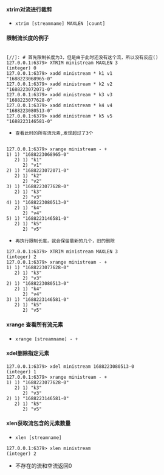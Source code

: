 #### xtrim对流进行裁剪
* `xtrim [streamname] MAXLEN [count]`


#### 限制流长度的例子
```redis

[//]: # 首先限制长度为3，但是由于此时还没有这个流，所以没有反应()
127.0.0.1:6379> XTRIM ministream MAXLEN 3
(integer) 0
127.0.0.1:6379> xadd ministream * k1 v1
"1688223068965-0"
127.0.0.1:6379> xadd ministream * k2 v2
"1688223072071-0"
127.0.0.1:6379> xadd ministream * k3 v3
"1688223077628-0"
127.0.0.1:6379> xadd ministream * k4 v4
"1688223080513-0"
127.0.0.1:6379> xadd ministream * k5 v5
"1688223146581-0"
```

* `查看此时的所有流元素,发现超过了3个`
```redis

127.0.0.1:6379> xrange ministream - +
1) 1) "1688223068965-0"
   2) 1) "k1"
      2) "v1"
2) 1) "1688223072071-0"
   2) 1) "k2"
      2) "v2"
3) 1) "1688223077628-0"
   2) 1) "k3"
      2) "v3"
4) 1) "1688223080513-0"
   2) 1) "k4"
      2) "v4"
5) 1) "1688223146581-0"
   2) 1) "k5"
      2) "v5"
```

* `再执行限制长度，就会保留最新的几个，旧的删除`
```redis
127.0.0.1:6379> XTRIM ministream MAXLEN 3
(integer) 2
127.0.0.1:6379> xrange ministream - +
1) 1) "1688223077628-0"
   2) 1) "k3"
      2) "v3"
2) 1) "1688223080513-0"
   2) 1) "k4"
      2) "v4"
3) 1) "1688223146581-0"
   2) 1) "k5"
      2) "v5"
```

#### xrange 查看所有流元素
* `xrange [streamname] - +`

#### xdel删除指定元素
```redis
127.0.0.1:6379> xdel ministream 1688223080513-0
(integer) 1
127.0.0.1:6379> xrange ministream - +
1) 1) "1688223077628-0"
   2) 1) "k3"
      2) "v3"
2) 1) "1688223146581-0"
   2) 1) "k5"
      2) "v5"
```

#### xlen获取流包含的元素数量
* `xlen [streamname]`
```redis
127.0.0.1:6379> xlen ministream
(integer) 2
```
* 不存在的流和空流返回0

